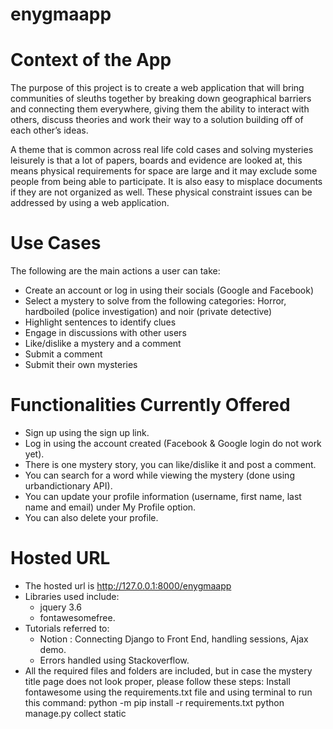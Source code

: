 # enygmaapp

# Context of the App
The purpose of this project is to create a web application that will bring communities of sleuths together by breaking down geographical barriers and connecting them everywhere, giving them the ability to interact with others, discuss theories and work their way to a solution building off of each other’s ideas. 

A theme that is common across real life cold cases and solving mysteries leisurely is that a lot of papers, boards and evidence are looked at, this means physical requirements for space are large and it may exclude some people from being able to participate. It is also easy to misplace documents if they are not organized as well. These physical constraint issues can be addressed by using a web application.

# Use Cases
The following are the main actions a user can take:
- Create an account or log in using their socials (Google and Facebook)
-	Select a mystery to solve from the following categories: Horror, hardboiled (police investigation) and noir (private detective)
-	Highlight sentences to identify clues
-	Engage in discussions with other users
-	Like/dislike a mystery and a comment
-	Submit a comment
- Submit their own mysteries


# Functionalities Currently Offered
- Sign up using the sign up link.
- Log in using the account created (Facebook & Google login do not work yet).
- There is one mystery story, you can like/dislike it and post a comment.
- You can search for a word while viewing the mystery (done using urbandictionary API).
- You can update your profile information (username, first name, last name and email) under My Profile option.
- You can also delete your profile.

# Hosted URL
- The hosted url is http://127.0.0.1:8000/enygmaapp
- Libraries used include: 
  - jquery 3.6
  - fontawesomefree. 
- Tutorials referred to: 
  - Notion : Connecting Django to Front End, handling sessions, Ajax demo. 
  - Errors handled using Stackoverflow.
-	All the required files and folders are included, but in case the mystery title page does not look proper, please follow these steps:
	Install fontawesome using the requirements.txt file and using terminal to run this command: 
	python -m pip install -r requirements.txt
	python manage.py collect static
